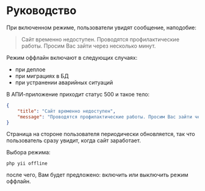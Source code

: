 Руководство
===
При включенном режиме, пользователи увидят сообщение, наподобие:

> Сайт временно недоступен.
> Проводятся профилактические работы. Просим Вас зайти через несколько минут.

Режим оффлайн включают в следующих случаях:

* при деплое
* при миграциях в БД
* при устранении аварийных ситуаций

В АПИ-приложение приходит статус 500 и такое тело:

```json
{
    "title": "Сайт временно недоступен",
    "message": "Проводятся профилактические работы. Просим Вас зайти через несколько минут."
}
```

Страница на стороне пользователя периодически обновляется, 
так что пользователь сразу увидит, когда сайт заработает.

Выбора режима:

```
php yii offline
```

после чего, Вам будет предложено: включить или выключить режим оффлайн.
